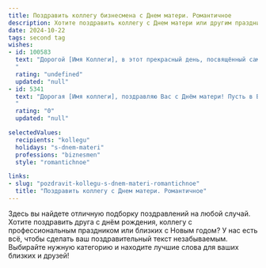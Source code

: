 ```yaml
---
title: Поздравить коллегу бизнесмена с Днем матери. Романтичное
description: Хотите поздравить коллегу с Днем матери или другим праздником? Наш ИИ создаст незабываемое поздравление, а вы обязательно выделитесь среди других.  
date: 2024-10-22
tags: second tag
wishes:
- id: 100583
  text: "Дорогой [Имя Коллеги], в этот прекрасный день, посвящённый самым нежным и любящим сердцам – мамам, хочу от всей души поздравить тебя! Пусть твоя мама всегда чувствует твою любовь и заботу, пусть её жизнь будет наполнена счастьем,  теплотой и нежностью.  Пусть  твоя  искренность и  успехи в бизнесе  станут лучшим подарком для неё, ведь  за твоим  успехом  стоит  её  бесконечная  любовь и вера в тебя.  Пусть её сердце всегда будет спокойно и радостно! С Днём матери!
  "
  rating: "undefined"
  updated: "null"
- id: 5341
  text: "Дорогая [Имя коллеги], поздравляю Вас с Днём матери! Пусть в Вашем доме всегда царит атмосфера любви и тепла, а Ваши глаза сияют счастьем, подобно тому, как блестят драгоценные камни под лучами солнца. Желаю Вам неиссякаемой энергии, вдохновения и душевной гармонии.
  "
  rating: "0"
  updated: "null"

selectedValues:
  recipients: "kollegu"
  holidays: "s-dnem-materi"
  professions: "biznesmen"
  style: "romantichnoe"

links:
- slug: "pozdravit-kollegu-s-dnem-materi-romantichnoe"
  title: "Поздравить коллегу с Днем матери. Романтичное"
---
```


Здесь вы найдете отличную подборку поздравлений на любой случай. 
Хотите поздравить друга с днём рождения, коллегу с профессиональным праздником или близких с Новым годом? У нас есть всё, чтобы сделать ваш поздравительный текст незабываемым. Выбирайте нужную категорию и находите лучшие слова для ваших близких и друзей!
